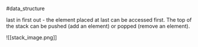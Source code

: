 #data_structure 

last in first out - the element placed at last can be accessed first. The top of the stack can be pushed (add an element) or popped (remove an element).

![[stack_image.png]]
